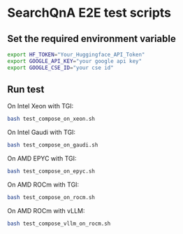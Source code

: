 # SearchQnA E2E test scripts

## Set the required environment variable

```bash
export HF_TOKEN="Your_Huggingface_API_Token"
export GOOGLE_API_KEY="your google api key"
export GOOGLE_CSE_ID="your cse id"
```

## Run test

On Intel Xeon with TGI:

```bash
bash test_compose_on_xeon.sh
```

On Intel Gaudi with TGI:

```bash
bash test_compose_on_gaudi.sh
```

On AMD EPYC with TGI:

```bash
bash test_compose_on_epyc.sh
```

On AMD ROCm with TGI:

```bash
bash test_compose_on_rocm.sh
```

On AMD ROCm with vLLM:

```bash
bash test_compose_vllm_on_rocm.sh
```
